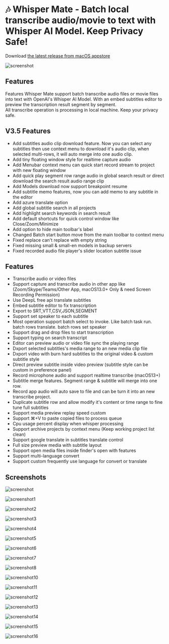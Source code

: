 # 🎶 Whisper Mate - Batch local transcribe audio/movie to text with Whisper AI Model. Keep Privacy Safe!




 Download [the latest release from macOS appstore](https://apps.apple.com/us/app/id6450404233)

![screenshot](imgs/appicon-128x128.png)

## Features

Features
Whisper Mate support batch transcribe audio files or movie files into text with OpenAI's Whisper AI Model. With an embed subtitles editor to preview the transcription result segment by segment.   
All transcribe operation is processing in local machine. Keep your privacy safe.   

## V3.5 Features
- Add subtitles audio clip download feature. Now you can select any subtitles then use context menu to download it's audio clip, when selected multi-rows, it will auto merge into one audio clip.
- Add tiny floating window style for realtime capture audio
- Add Menubar context menu can quick start record stream to project with new floating window
- Add quick play segment row range audio in global search result or direct download the search result audio range clip 
- Add Models download now support breakpoint resume
- Add subtitle memo features, now you can add memo to any subtitle in the editor
- Add azure translate option
- Add global subtitle search in all projects
- Add highlight search keywords in search result
- Add default shortcuts for quick control window like Close/Zoom/Minimize
- Add option to hide main toolbar's label
- Changed Batch start button move from the main toolbar to context menu
- Fixed replace can't replace with empty string
- Fixed missing small & small-en models in backup servers
- Fixed recorded audio file player's slider location subtitle issue



## Features  

- Transcribe audio or video files   
- Support capture and transcribe audio in other app like (Zoom/Skype/Teams/Other App, macOS13.0+ Only & need Screen Recording Permission)   
- Use DeepL free api translate subtitles  
- Embed subtitle editor to fix transcription  
- Export to SRT,VTT,CSV,JSON,SEGMENT  
- Support set speaker to each subtitle  
- Most operation support batch select to invoke. Like batch task run. batch rows translate. batch rows set speaker  
- Support drag and drop files to start transcription  
- Support typing on search transcript  
- Editor can preview audio or video file sync the playing range  
- Dxport selected subtitles's media range to an new media clip file  
- Dxport video with burn hard subtitles to the original video & custom subtitle style  
- Direct preview subtitle inside video preview (subtitle style can be custom in preference panel)  
- Record microphone audio and support realtime transcribe (macOS13+)  
- Subtitle merge features. Segment range & subtitle will merge into one row.  
- Record app audio will auto save to file and can be turn it into an new transcribe project.  
- Duplicate subtitle row and allow modify it's content or time range to fine tune full subtitles  
- Support media preview replay speed custom  
- Support ⌘+V to paste copied files to process queue  
- Cpu usage percent display when whisper processing   
- Support archive projects by context menu (Keep working project list clean)  
- Support google translate in subtitles translate control  
- Full size preview media with subtitle layout  
- Support open media files inside finder's open with features  
- Support multi-language convert  
- Support custom frequently use language for convert or translate

## Screenshots

![screenshot](imgs/App-Preview-1.webp)

![screenshot1](imgs/App-Preview-2.webp)

![screenshot2](imgs/App-Preview-3.webp)

![screenshot3](imgs/App-Preview-4.webp)

![screenshot4](imgs/App-Preview-5.webp)

![screenshot5](imgs/App-Preview-6.webp)

![screenshot6](imgs/App-Preview-7.webp)

![screenshot7](imgs/App-Preview-8.webp)

![screenshot8](imgs/App-Preview-9.webp)

![screenshot10](imgs/App-Preview-10.webp)

![screenshot11](imgs/App-Preview-11.webp)

![screenshot12](imgs/App-Preview-12.webp)

![screenshot13](imgs/App-Preview-13.webp)

![screenshot14](imgs/App-Preview-14.webp)

![screenshot15](imgs/App-Preview-15.webp)

![screenshot16](imgs/App-Preview-16.webp)